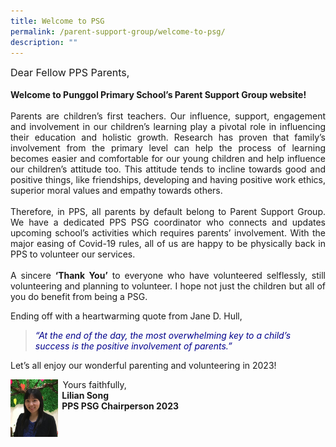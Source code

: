 ```yaml
---
title: Welcome to PSG
permalink: /parent-support-group/welcome-to-psg/
description: ""
---
```

<div style="font-size:16px">Dear Fellow PPS Parents,</div><br>
<div><b>Welcome to Punggol Primary School’s Parent Support Group website!</b></div><br>
<div style="text-align:justify">Parents are children’s first teachers. Our influence, support, engagement and involvement in our children’s learning play a pivotal role in influencing their education and holistic growth. Research has proven that family’s involvement from the primary level can help the process of learning becomes easier and comfortable for our young children and help influence our children’s attitude too. This attitude tends to incline towards good and positive things, like friendships, developing and having positive work ethics, superior moral values and empathy towards others.</div><br>
<div style="text-align:justify">Therefore, in PPS, all parents by default belong to Parent Support Group. We have a dedicated PPS PSG coordinator who connects and updates upcoming school’s activities which requires parents’ involvement. With the major easing of Covid-19 rules, all of us are happy to be physically back in PPS to volunteer our services.</div><br>
<div style="text-align:justify">A sincere <strong>‘Thank You’</strong> to everyone who have volunteered selflessly, still volunteering and planning to volunteer. I hope not just the children but all of you do benefit from being a PSG.</div>
<p style="text-align:justify">Ending off with a heartwarming quote from Jane D. Hull, <blockquote style="color:darkblue"><em>“At the end of the day, the most overwhelming key to a child’s success is the positive involvement of parents.”</em></blockquote></p>

<p style="text-align:justify">Let’s all enjoy our wonderful parenting and volunteering in 2023!</p>

<img src="/images/PSG/PSG%20Chairperson.jpeg" style="float:left; width:15%">
<p>
&nbsp;&nbsp;Yours faithfully,<br>
<b>&nbsp;&nbsp;Lilian Song<br>
&nbsp;&nbsp;PPS PSG Chairperson 2023</b>
</p>